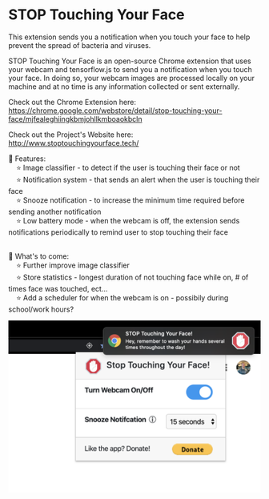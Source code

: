 # STOP Touching Your Face

This extension sends you a notification when you touch your face to help prevent the spread of bacteria and viruses.

STOP Touching Your Face is an open-source Chrome extension that uses your webcam and tensorflow.js to send you a notification when you touch your face. In doing so, your webcam images are processed locally on your machine and at no time is any information collected or sent externally.

Check out the Chrome Extension here: https://chrome.google.com/webstore/detail/stop-touching-your-face/mjfealeghiingkbmjohllkmboaokbcln

Check out the Project's Website here: http://www.stoptouchingyourface.tech/

🚀 Features: <br>
  &nbsp;&nbsp;&nbsp;&nbsp;⭐️ Image classifier - to detect if the user is touching their face or not <br>
  &nbsp;&nbsp;&nbsp;&nbsp;⭐️ Notification system - that sends an alert when the user is touching their face<br>
  &nbsp;&nbsp;&nbsp;&nbsp;⭐️ Snooze notification - to increase the minimum time required before sending another notification <br>
  &nbsp;&nbsp;&nbsp;&nbsp;⭐️ Low battery mode - when the webcam is off, the extension sends notifications periodically to remind user to stop touching their face<br><br>


🚀 What's to come: <br>
  &nbsp;&nbsp;&nbsp;&nbsp;⭐️ Further improve image classifier <br>
  &nbsp;&nbsp;&nbsp;&nbsp;⭐️ Store statistics - longest duration of not touching face while on, # of times face was touched, ect...<br>
  &nbsp;&nbsp;&nbsp;&nbsp;⭐️ Add a scheduler for when the webcam is on - possibily during school/work hours? <br>


  ![alt text](https://github.com/AugmentedMode/stop-touching-your-face/blob/master/new-example.png)
